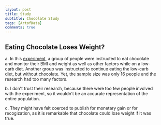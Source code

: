 ```yaml
---
layout: post
title: Study
subtitle: Chocolate Study
tags: [ArtofData]
comments: true
---
```


## Eating Chocolate Loses Weight?

a. In this [experiment](http://melaniestefan.net/Bohannon.pdf), a group of people were instructed to eat chocolate and monitor their BMI and weight as well as other factors while on a low-carb diet.  Another group was instructed to continue eating the low-carb diet, but without chocolate. Yet, the sample size was only 16 people and the research had too many factors. 


b. I don't trust their research, because there were too few people involved with the experiment, so it wouldn't be an accurate representation of the entire population. 

c. They might have felt coerced to publish for monetary gain or for recogization, as it is remarkable that chocolate could lose weight if it was true. 

